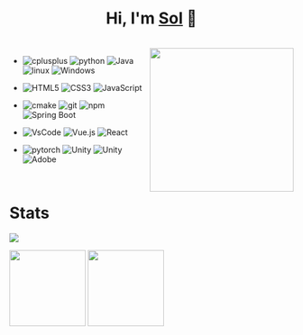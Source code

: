 <h1 align="center">Hi, I'm <a href="https://github.com/solmp">Sol</a> 👋</h1>

<!-- #  My Tech Stack -->

<br/>
<!-- <a href="https://github.com/solmp"><img src="https://cdn.jsdelivr.net/gh/solmp/imgurl/icon/202110171435495.gif" align="right" height="180"/></a> -->
<a href="https://github.com/solmp"><img src="https://media.giphy.com/media/SWoSkN6DxTszqIKEqv/giphy.gif" align="right" height="255"/></a>

- <img alt="cplusplus" src="https://img.shields.io/badge/C%2B%2B-00599C?style=flat-square&logo=c%2B%2B&logoColor=white" >
  <img alt="python" src="https://img.shields.io/badge/Python-3776AB?style=flat-square&logo=python&logoColor=white" >
  <img alt="Java" src="https://img.shields.io/badge/Java-cc0000?style=flat-square&logo=Java&logoColor=white" >
  <img alt="linux" src="https://img.shields.io/badge/Linux-FCC624?style=flat-square&logo=linux&logoColor=black" >
  <img alt="Windows" src="https://img.shields.io/badge/Windows-blue.svg?style=flat-square&logo=windows&logoColor=white">
  
- ![HTML5](https://img.shields.io/badge/-HTML5-%23E44D27?style=flat-square&logo=html5&logoColor=ffffff)
  ![CSS3](https://img.shields.io/badge/-CSS3-%231572B6?style=flat-square&logo=css3)
  ![JavaScript](https://img.shields.io/badge/-JavaScript-%23F7DF1C?style=flat-square&logo=javascript&logoColor=000000&labelColor=%23F7DF1C&color=%23FFCE5A)
  
- <img alt="cmake" src="https://img.shields.io/badge/CMake-blue?style=flat-square&logo=cmake&logoColor=white" >
  <img alt="git" src="https://img.shields.io/badge/Git-F05032?style=flat-square&logo=git&logoColor=white" >
  <img alt="npm" src="https://img.shields.io/badge/-NPM-CB3837?style=flat-square&logo=npm&logoColor=white" />
  <img alt="Spring Boot" src="https://img.shields.io/badge/Spring Boot-ccecec?style=flat-square&logo=Spring Boot&logoColor=##6DB33F" >
  
- ![VsCode](https://img.shields.io/badge/Editor-VSCode-blue?style=flat-square&logo=visual-studio-code&logoColor=white)
  ![Vue.js](https://img.shields.io/badge/-Vue.js-%232c3e50?style=flat-square&logo=Vue.js)
  ![React](https://img.shields.io/badge/-React-%23282C34?style=flat-square&logo=react)
  
- <img alt="pytorch" src="https://img.shields.io/badge/PyTorch-EE4C2C?style=flat-square&logo=PyTorch&logoColor=white" >
  <img alt="Unity" src="https://img.shields.io/badge/Unity-000000?style=flat-square&logo=Unity&logoColor=#FFFFFF" >
  <img alt="Unity" src="https://img.shields.io/badge/Unreal%20Engine-0E1128?style=flat-square&logo=Unreal%20Engine&logoColor=#0E1128" >
  <img alt="Adobe" src="https://img.shields.io/badge/Adobe-FF0000?style=flat-square&logo=Adobe&logoColor=#FF0000" >
<br/>

# Stats 

[![](https://visitor-badge.laobi.icu/badge?page_id=solmp.solmp)](https://visitor-badge.laobi.icu/badge?page_id=solmp.solmp)
<p align="left">
  <img align="" height="135px" src="https://github-readme-stats-solmp.vercel.app/api?username=solmp&hide_title=true&hide_border=true&show_icons=true&include_all_commits=true&line_height=21&bg_color=0,EC6C6C,FFD479,FFFC79,73FA79&theme=graywhite&locale=cn" />
  <img align="" height="135px" src="https://github-readme-stats-solmp.vercel.app/api/top-langs/?username=solmp&hide_title=true&hide_border=true&layout=compact&bg_color=0,73FA79,73FDFF,D783FF&theme=graywhite&locale=cn" />
</p>

<!-- <p align="left">
<img alt="solmp's github stats" height='230' src="https://github-readme-stats-solmp.vercel.app/api?username=solmp&show_icons=true&include_all_commits=true">
<img alt="solmp's github stats" height='230' src="https://github-readme-stats-solmp.vercel.app/api/top-langs/?username=solmp">
</p> -->

